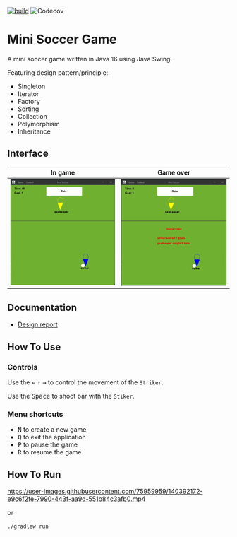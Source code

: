 [![build](https://github.com/a-mohamad/soccer-game/actions/workflows/codecov.yml/badge.svg?branch=main)](https://github.com/a-mohamad/soccer-game/actions/workflows/codecov.yml)
![Codecov](https://img.shields.io/codecov/c/gh/a-mohamad/soccer-game?token=6HWXBQ4BG7)
# Mini Soccer Game

A mini soccer game written in Java 16 using Java Swing.

Featuring design pattern/principle:

* Singleton
* Iterator
* Factory
* Sorting
* Collection
* Polymorphism
* Inheritance

## Interface
| In game    | Game over   |
| :------------: | :----------: |
| ![In game](Screenshots/in_game.png) | ![Game over](Screenshots/game_over.png) |

## Documentation
- [Design report](https://github.com/a-mohamad/soccer-game/blob/main/Documentation/report/report.pdf)

## How To Use

### Controls
Use the  <kbd>&#8592;</kbd> <kbd>&#8593;</kbd> <kbd>&#8594;</kbd> to control the movement of the `Striker`.

Use the <kbd>Space</kbd> to shoot bar with the `Stiker`.

### Menu shortcuts
- <kbd>N</kbd> to create a new game
- <kbd>Q</kbd> to exit the application
- <kbd>P</kbd> to pause the game
- <kbd>R</kbd> to resume the game

## How To Run
https://user-images.githubusercontent.com/75959959/140392172-e9c6f2fe-7990-443f-aa9d-551b84c3afb0.mp4

or 



```
./gradlew run
```


